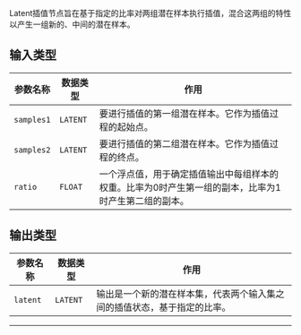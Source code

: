
Latent插值节点旨在基于指定的比率对两组潜在样本执行插值，混合这两组的特性以产生一组新的、中间的潜在样本。

## 输入类型

| 参数名称 | 数据类型 | 作用 |
| --- | --- | --- |
| `samples1` | `LATENT` | 要进行插值的第一组潜在样本。它作为插值过程的起始点。 |
| `samples2` | `LATENT` | 要进行插值的第二组潜在样本。它作为插值过程的终点。 |
| `ratio` | `FLOAT` | 一个浮点值，用于确定插值输出中每组样本的权重。比率为0时产生第一组的副本，比率为1时产生第二组的副本。 |

## 输出类型

| 参数名称 | 数据类型 | 作用 |
| --- | --- | --- |
| `latent` | `LATENT` | 输出是一个新的潜在样本集，代表两个输入集之间的插值状态，基于指定的比率。 |

---
